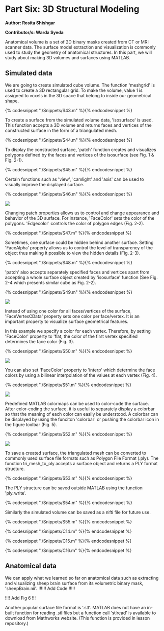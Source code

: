 # Part Six: 3D Structural Modeling

**Author: Rosita Shishgar**

**Contributor/s: Warda Syeda**

Anatomical volume is a set of 2D binary masks created from CT or MRI scanner data. The surface model extraction and visualization is commonly used to study the geometry of anatomical structures. In this part, we will study about making 3D volumes and surfaces using MATLAB.


## Simulated data

We are going to create simulated cube volume. The function 'meshgrid' is used to create a 3D rectangular grid. To make the volume, value 1 is assigned to voxels in the 3D space that belong to inside our geometrical shape.

{% codesnippet "./Snippets/S43.m" %}{% endcodesnippet %}

To create a surface from the simulated volume data, 'isosurface' is used. This function accepts a 3D volume and returns faces and vertices of the constructed surface in the form of a triangulated mesh.

{% codesnippet "./Snippets/S44.m" %}{% endcodesnippet %}

To display the constructed surface, 'patch' function creates and visualizes polygons defined by the faces and vertices of the isosurface (see Fig. 1 & Fig. 2-1). 

{% codesnippet "./Snippets/S45.m" %}{% endcodesnippet %}

Certain functions such as 'view', 'camlight' and 'axis' can be used to visually improve the displayed surface. 

{% codesnippet "./Snippets/S46.m" %}{% endcodesnippet %}

![](./BookImages/fig1.png)

Changing patch properties allows us to control and change appearance and behavior of the 3D surface. For instance, 'FaceColor' sets the color of the polygons. 'Edgecolor' controls the color of polygon edges (Fig. 2-2). 

{% codesnippet "./Snippets/S47.m" %}{% endcodesnippet %}

Sometimes, one surface could be hidden behind another surface. Setting 'FaceAlpha' property allows us to control the level of transparency of the object thus making it possible to view the hidden details (Fig. 2-3). 

{% codesnippet "./Snippets/S48.m" %}{% endcodesnippet %}

'patch' also accepts separately specified faces and vertices apart from accepting a whole surface object created by 'isosurface' function (See Fig. 2-4 which presents similar cube as Fig. 2-2).

{% codesnippet "./Snippets/S49.m" %}{% endcodesnippet %}

![](./BookImages/fig2.png)

Instead of using one color for all faces/vertices of the surface, 'FaceVertexCData' property sets one color per face/vertex. It is an important property to visualize surface geometrical features. 

In this example we specify a color for each vertex. Therefore, by setting 'FaceColor' property to 'flat, the color of the first vertex specified determines the face color (Fig. 3).

{% codesnippet "./Snippets/S50.m" %}{% endcodesnippet %}

![](./BookImages/fig3.png)

You can also set 'FaceColor' property to 'interp' which determine the face colors by using a bilinear interpolation of the values at each vertex (Fig. 4).

{% codesnippet "./Snippets/S51.m" %}{% endcodesnippet %}

![](./BookImages/fig4.png)

Predefined MATLAB colormaps can be used to color-code the surface. 
After color-coding the surface, it is useful to separately display a colorbar so that the meaning of each color can easily be understood. A colorbar can be displayed by using the funciton 'colorbar' or pushing the colorbar icon in the figure toolbar (Fig. 5). 

{% codesnippet "./Snippets/S52.m" %}{% endcodesnippet %}

![](./BookImages/fig5.png)

To save a created surface, the triangulated mesh can be converted to commonly used surface file formats such as Polygon File Format (.ply). The function tri_mesh_to_ply accepts a surface object and returns a PLY format structure.

{% codesnippet "./Snippets/S53.m" %}{% endcodesnippet %}

The PLY structure can be saved outside MATLAB using the function 'ply_write'. 

{% codesnippet "./Snippets/S54.m" %}{% endcodesnippet %}

Similarly the simulated volume can be saved as a nifti file for future use. 

{% codesnippet "./Snippets/S55.m" %}{% endcodesnippet %}

{% codesnippet "./Snippets/C14.m" %}{% endcodesnippet %}

{% codesnippet "./Snippets/C15.m" %}{% endcodesnippet %}

{% codesnippet "./Snippets/C16.m" %}{% endcodesnippet %}

## Anatomical data

We can apply what we learned so far on anatomical data such as extracting and visualizing sheep brain surface from its volumetric binary mask, 'sheepBrain.nii'.
!!!!!! Add Code !!!!!

!!!! Add Fig 6 !!!

Another popular surface file format is '.stl'. MATLAB does not have an in-built function for reading .stl files but a function call 'stlread' is available to download from Mathworks website. (This function is provided in lesson repository.) 




